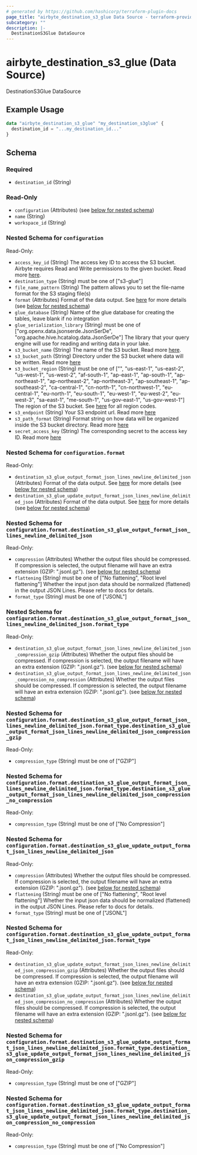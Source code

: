 ```yaml
---
# generated by https://github.com/hashicorp/terraform-plugin-docs
page_title: "airbyte_destination_s3_glue Data Source - terraform-provider-airbyte"
subcategory: ""
description: |-
  DestinationS3Glue DataSource
---
```


# airbyte_destination_s3_glue (Data Source)

DestinationS3Glue DataSource

## Example Usage

```terraform
data "airbyte_destination_s3_glue" "my_destination_s3glue" {
  destination_id = "...my_destination_id..."
}
```

<!-- schema generated by tfplugindocs -->
## Schema

### Required

- `destination_id` (String)

### Read-Only

- `configuration` (Attributes) (see [below for nested schema](#nestedatt--configuration))
- `name` (String)
- `workspace_id` (String)

<a id="nestedatt--configuration"></a>
### Nested Schema for `configuration`

Read-Only:

- `access_key_id` (String) The access key ID to access the S3 bucket. Airbyte requires Read and Write permissions to the given bucket. Read more <a href="https://docs.aws.amazon.com/general/latest/gr/aws-sec-cred-types.html#access-keys-and-secret-access-keys">here</a>.
- `destination_type` (String) must be one of ["s3-glue"]
- `file_name_pattern` (String) The pattern allows you to set the file-name format for the S3 staging file(s)
- `format` (Attributes) Format of the data output. See <a href="https://docs.airbyte.com/integrations/destinations/s3/#supported-output-schema">here</a> for more details (see [below for nested schema](#nestedatt--configuration--format))
- `glue_database` (String) Name of the glue database for creating the tables, leave blank if no integration
- `glue_serialization_library` (String) must be one of ["org.openx.data.jsonserde.JsonSerDe", "org.apache.hive.hcatalog.data.JsonSerDe"]
The library that your query engine will use for reading and writing data in your lake.
- `s3_bucket_name` (String) The name of the S3 bucket. Read more <a href="https://docs.aws.amazon.com/AmazonS3/latest/userguide/create-bucket-overview.html">here</a>.
- `s3_bucket_path` (String) Directory under the S3 bucket where data will be written. Read more <a href="https://docs.airbyte.com/integrations/destinations/s3#:~:text=to%20format%20the-,bucket%20path,-%3A">here</a>
- `s3_bucket_region` (String) must be one of ["", "us-east-1", "us-east-2", "us-west-1", "us-west-2", "af-south-1", "ap-east-1", "ap-south-1", "ap-northeast-1", "ap-northeast-2", "ap-northeast-3", "ap-southeast-1", "ap-southeast-2", "ca-central-1", "cn-north-1", "cn-northwest-1", "eu-central-1", "eu-north-1", "eu-south-1", "eu-west-1", "eu-west-2", "eu-west-3", "sa-east-1", "me-south-1", "us-gov-east-1", "us-gov-west-1"]
The region of the S3 bucket. See <a href="https://docs.aws.amazon.com/AWSEC2/latest/UserGuide/using-regions-availability-zones.html#concepts-available-regions">here</a> for all region codes.
- `s3_endpoint` (String) Your S3 endpoint url. Read more <a href="https://docs.aws.amazon.com/general/latest/gr/s3.html#:~:text=Service%20endpoints-,Amazon%20S3%20endpoints,-When%20you%20use">here</a>
- `s3_path_format` (String) Format string on how data will be organized inside the S3 bucket directory. Read more <a href="https://docs.airbyte.com/integrations/destinations/s3#:~:text=The%20full%20path%20of%20the%20output%20data%20with%20the%20default%20S3%20path%20format">here</a>
- `secret_access_key` (String) The corresponding secret to the access key ID. Read more <a href="https://docs.aws.amazon.com/general/latest/gr/aws-sec-cred-types.html#access-keys-and-secret-access-keys">here</a>

<a id="nestedatt--configuration--format"></a>
### Nested Schema for `configuration.format`

Read-Only:

- `destination_s3_glue_output_format_json_lines_newline_delimited_json` (Attributes) Format of the data output. See <a href="https://docs.airbyte.com/integrations/destinations/s3/#supported-output-schema">here</a> for more details (see [below for nested schema](#nestedatt--configuration--format--destination_s3_glue_output_format_json_lines_newline_delimited_json))
- `destination_s3_glue_update_output_format_json_lines_newline_delimited_json` (Attributes) Format of the data output. See <a href="https://docs.airbyte.com/integrations/destinations/s3/#supported-output-schema">here</a> for more details (see [below for nested schema](#nestedatt--configuration--format--destination_s3_glue_update_output_format_json_lines_newline_delimited_json))

<a id="nestedatt--configuration--format--destination_s3_glue_output_format_json_lines_newline_delimited_json"></a>
### Nested Schema for `configuration.format.destination_s3_glue_output_format_json_lines_newline_delimited_json`

Read-Only:

- `compression` (Attributes) Whether the output files should be compressed. If compression is selected, the output filename will have an extra extension (GZIP: ".jsonl.gz"). (see [below for nested schema](#nestedatt--configuration--format--destination_s3_glue_output_format_json_lines_newline_delimited_json--compression))
- `flattening` (String) must be one of ["No flattening", "Root level flattening"]
Whether the input json data should be normalized (flattened) in the output JSON Lines. Please refer to docs for details.
- `format_type` (String) must be one of ["JSONL"]

<a id="nestedatt--configuration--format--destination_s3_glue_output_format_json_lines_newline_delimited_json--compression"></a>
### Nested Schema for `configuration.format.destination_s3_glue_output_format_json_lines_newline_delimited_json.format_type`

Read-Only:

- `destination_s3_glue_output_format_json_lines_newline_delimited_json_compression_gzip` (Attributes) Whether the output files should be compressed. If compression is selected, the output filename will have an extra extension (GZIP: ".jsonl.gz"). (see [below for nested schema](#nestedatt--configuration--format--destination_s3_glue_output_format_json_lines_newline_delimited_json--format_type--destination_s3_glue_output_format_json_lines_newline_delimited_json_compression_gzip))
- `destination_s3_glue_output_format_json_lines_newline_delimited_json_compression_no_compression` (Attributes) Whether the output files should be compressed. If compression is selected, the output filename will have an extra extension (GZIP: ".jsonl.gz"). (see [below for nested schema](#nestedatt--configuration--format--destination_s3_glue_output_format_json_lines_newline_delimited_json--format_type--destination_s3_glue_output_format_json_lines_newline_delimited_json_compression_no_compression))

<a id="nestedatt--configuration--format--destination_s3_glue_output_format_json_lines_newline_delimited_json--format_type--destination_s3_glue_output_format_json_lines_newline_delimited_json_compression_gzip"></a>
### Nested Schema for `configuration.format.destination_s3_glue_output_format_json_lines_newline_delimited_json.format_type.destination_s3_glue_output_format_json_lines_newline_delimited_json_compression_gzip`

Read-Only:

- `compression_type` (String) must be one of ["GZIP"]


<a id="nestedatt--configuration--format--destination_s3_glue_output_format_json_lines_newline_delimited_json--format_type--destination_s3_glue_output_format_json_lines_newline_delimited_json_compression_no_compression"></a>
### Nested Schema for `configuration.format.destination_s3_glue_output_format_json_lines_newline_delimited_json.format_type.destination_s3_glue_output_format_json_lines_newline_delimited_json_compression_no_compression`

Read-Only:

- `compression_type` (String) must be one of ["No Compression"]




<a id="nestedatt--configuration--format--destination_s3_glue_update_output_format_json_lines_newline_delimited_json"></a>
### Nested Schema for `configuration.format.destination_s3_glue_update_output_format_json_lines_newline_delimited_json`

Read-Only:

- `compression` (Attributes) Whether the output files should be compressed. If compression is selected, the output filename will have an extra extension (GZIP: ".jsonl.gz"). (see [below for nested schema](#nestedatt--configuration--format--destination_s3_glue_update_output_format_json_lines_newline_delimited_json--compression))
- `flattening` (String) must be one of ["No flattening", "Root level flattening"]
Whether the input json data should be normalized (flattened) in the output JSON Lines. Please refer to docs for details.
- `format_type` (String) must be one of ["JSONL"]

<a id="nestedatt--configuration--format--destination_s3_glue_update_output_format_json_lines_newline_delimited_json--compression"></a>
### Nested Schema for `configuration.format.destination_s3_glue_update_output_format_json_lines_newline_delimited_json.format_type`

Read-Only:

- `destination_s3_glue_update_output_format_json_lines_newline_delimited_json_compression_gzip` (Attributes) Whether the output files should be compressed. If compression is selected, the output filename will have an extra extension (GZIP: ".jsonl.gz"). (see [below for nested schema](#nestedatt--configuration--format--destination_s3_glue_update_output_format_json_lines_newline_delimited_json--format_type--destination_s3_glue_update_output_format_json_lines_newline_delimited_json_compression_gzip))
- `destination_s3_glue_update_output_format_json_lines_newline_delimited_json_compression_no_compression` (Attributes) Whether the output files should be compressed. If compression is selected, the output filename will have an extra extension (GZIP: ".jsonl.gz"). (see [below for nested schema](#nestedatt--configuration--format--destination_s3_glue_update_output_format_json_lines_newline_delimited_json--format_type--destination_s3_glue_update_output_format_json_lines_newline_delimited_json_compression_no_compression))

<a id="nestedatt--configuration--format--destination_s3_glue_update_output_format_json_lines_newline_delimited_json--format_type--destination_s3_glue_update_output_format_json_lines_newline_delimited_json_compression_gzip"></a>
### Nested Schema for `configuration.format.destination_s3_glue_update_output_format_json_lines_newline_delimited_json.format_type.destination_s3_glue_update_output_format_json_lines_newline_delimited_json_compression_gzip`

Read-Only:

- `compression_type` (String) must be one of ["GZIP"]


<a id="nestedatt--configuration--format--destination_s3_glue_update_output_format_json_lines_newline_delimited_json--format_type--destination_s3_glue_update_output_format_json_lines_newline_delimited_json_compression_no_compression"></a>
### Nested Schema for `configuration.format.destination_s3_glue_update_output_format_json_lines_newline_delimited_json.format_type.destination_s3_glue_update_output_format_json_lines_newline_delimited_json_compression_no_compression`

Read-Only:

- `compression_type` (String) must be one of ["No Compression"]


